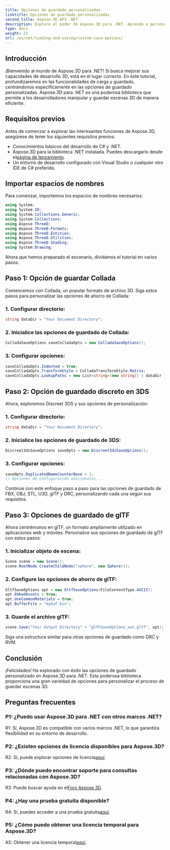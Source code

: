 ```yaml
---
title: Opciones de guardado personalizadas
linktitle: Opciones de guardado personalizadas
second_title: Aspose.3D API .NET
description: Explore el poder de Aspose.3D para .NET. Aprenda a personalizar el guardado de escenas 3D con guías paso a paso en los formatos Collada, USD, 3DS, FBX, OBJ, STL, U3D, glTF, DRC y RVM.
type: docs
weight: 21
url: /es/net/loading-and-saving/custom-save-options/
---
```

## Introducción

¡Bienvenido al mundo de Aspose.3D para .NET! Si busca mejorar sus capacidades de desarrollo 3D, está en el lugar correcto. En este tutorial, profundizaremos en las funcionalidades de carga y guardado, centrándonos específicamente en las opciones de guardado personalizadas. Aspose.3D para .NET es una poderosa biblioteca que permite a los desarrolladores manipular y guardar escenas 3D de manera eficiente.

## Requisitos previos

Antes de comenzar a explorar las interesantes funciones de Aspose.3D, asegúrese de tener los siguientes requisitos previos:

- Conocimientos básicos del desarrollo de C# y .NET.
-  Aspose.3D para la biblioteca .NET instalada. Puedes descargarlo desde el[página de lanzamiento](https://releases.aspose.com/3d/net/).
- Un entorno de desarrollo configurado con Visual Studio o cualquier otro IDE de C# preferido.

## Importar espacios de nombres

Para comenzar, importemos los espacios de nombres necesarios:

```csharp
using System;
using System.IO;
using System.Collections.Generic;
using System.Collections;
using Aspose.ThreeD;
using Aspose.ThreeD.Formats;
using Aspose.ThreeD.Entities;
using Aspose.ThreeD.Utilities;
using Aspose.ThreeD.Shading;
using System.Drawing;
```

Ahora que hemos preparado el escenario, dividamos el tutorial en varios pasos.

## Paso 1: Opción de guardar Collada

Comencemos con Collada, un popular formato de archivo 3D. Siga estos pasos para personalizar las opciones de ahorro de Collada:

### 1. Configurar directorio:
   ```csharp
   string dataDir = "Your Document Directory";
   ```

### 2. Inicialice las opciones de guardado de Collada:
   ```csharp
   ColladaSaveOptions saveColladaOpts = new ColladaSaveOptions();
   ```

### 3. Configurar opciones:
   ```csharp
   saveColladaOpts.Indented = true;
   saveColladaOpts.TransformStyle = ColladaTransformStyle.Matrix;
   saveColladaOpts.LookupPaths = new List<string>(new string[] { dataDir });
   ```

## Paso 2: Opción de guardado discreto en 3DS

Ahora, exploremos Discreet 3DS y sus opciones de personalización:

### 1. Configurar directorio:
   ```csharp
   string dataDir = "Your Document Directory";
   ```

### 2. Inicialice las opciones de guardado de 3DS:
   ```csharp
   Discreet3dsSaveOptions saveOpts = new Discreet3dsSaveOptions();
   ```

### 3. Configurar opciones:
   ```csharp
   saveOpts.DuplicatedNameCounterBase = 2;
   // Opciones de configuración adicionales...
   ```

Continúe con este enfoque paso a paso para las opciones de guardado de FBX, OBJ, STL, U3D, glTF y DRC, personalizando cada una según sus requisitos.

## Paso 3: Opciones de guardado de glTF

Ahora centrémonos en glTF, un formato ampliamente utilizado en aplicaciones web y móviles. Personalice sus opciones de guardado de glTF con estos pasos:

### 1. Inicializar objeto de escena:
   ```csharp
   Scene scene = new Scene();
   scene.RootNode.CreateChildNode("sphere", new Sphere());
   ```

### 2. Configure las opciones de ahorro de glTF:
   ```csharp
   GltfSaveOptions opt = new GltfSaveOptions(FileContentType.ASCII);
   opt.EmbedAssets = true;
   opt.UseCommonMaterials = true;
   opt.BufferFile = "mybuf.bin";
   ```

### 3. Guarde el archivo glTF:
   ```csharp
   scene.Save("Your Output Directory" + "glTFSaveOptions_out.gltf", opt);
   ```

Siga una estructura similar para otras opciones de guardado como DRC y RVM.

## Conclusión

¡Felicidades! Ha explorado con éxito las opciones de guardado personalizado en Aspose.3D para .NET. Esta poderosa biblioteca proporciona una gran variedad de opciones para personalizar el proceso de guardar escenas 3D.

## Preguntas frecuentes

### P1: ¿Puedo usar Aspose.3D para .NET con otros marcos .NET?

R1: Sí, Aspose.3D es compatible con varios marcos .NET, lo que garantiza flexibilidad en su entorno de desarrollo.

### P2: ¿Existen opciones de licencia disponibles para Aspose.3D?

 R2: Sí, puede explorar opciones de licencia[aquí](https://purchase.aspose.com/buy).

### P3: ¿Dónde puedo encontrar soporte para consultas relacionadas con Aspose.3D?

 R3: Puede buscar ayuda en el[Foro Aspose.3D](https://forum.aspose.com/c/3d/18).

### P4: ¿Hay una prueba gratuita disponible?

 R4: Sí, puedes acceder a una prueba gratuita[aquí](https://releases.aspose.com/).

### P5: ¿Cómo puedo obtener una licencia temporal para Aspose.3D?

 A5: Obtener una licencia temporal[aquí](https://purchase.aspose.com/temporary-license/).